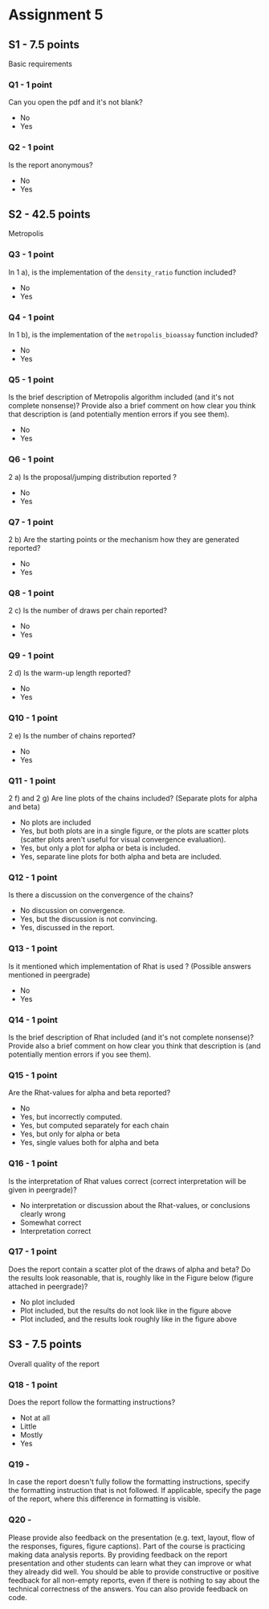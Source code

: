 # Assignment 5

## S1 - 7.5 points

Basic requirements

### Q1 - 1 point

Can you open the pdf and it's not blank?

- No
- Yes

### Q2 - 1 point

Is the report anonymous?

- No
- Yes

## S2 - 42.5 points

Metropolis

### Q3 - 1 point

In 1 a), is the implementation of the `density_ratio` function included?

- No
- Yes

### Q4 - 1 point

In 1 b), is the implementation of the `metropolis_bioassay` function included?

- No
- Yes

### Q5 - 1 point

Is the brief description of Metropolis algorithm included (and it's not complete nonsense)? Provide also a brief comment on how clear you think that description is (and potentially mention errors if you see them).

- No
- Yes

### Q6 - 1 point

2 a) Is the proposal/jumping distribution reported ?

- No
- Yes

### Q7 - 1 point

2 b) Are the starting points or the mechanism how they are generated reported?

- No
- Yes


### Q8 - 1 point

2 c) Is the number of draws per chain reported?

- No
- Yes


### Q9 - 1 point

2 d) Is the warm-up length reported?

- No
- Yes

### Q10 - 1 point

2 e) Is the number of chains reported?

- No
- Yes

### Q11 - 1 point

2 f) and 2 g) Are line plots of the chains included? (Separate plots for alpha and beta)

- No plots are included
- Yes, but both plots are in a single figure, or the plots are scatter plots (scatter plots aren't useful for visual convergence evaluation).
- Yes, but only a plot for alpha or beta is included.
- Yes, separate line plots for both alpha and beta are included.

### Q12 - 1 point

Is there a discussion on the convergence of the chains? 

- No discussion on convergence.
- Yes, but the discussion is not convincing.
- Yes, discussed in the report.

### Q13 - 1 point

Is it mentioned which implementation of Rhat is used ? (Possible answers mentioned in peergrade)

- No
- Yes


### Q14 - 1 point

Is the brief description of Rhat included (and it's not complete nonsense)? Provide also a brief comment on how clear you think that description is (and potentially mention errors if you see them).

### Q15 - 1 point

Are the Rhat-values for alpha and beta reported?

- No
- Yes, but incorrectly computed.
- Yes, but computed separately for each chain
- Yes, but only for alpha or beta
- Yes, single values both for alpha and beta

### Q16 - 1 point

Is the interpretation of Rhat values correct (correct interpretation will be given in peergrade)?

- No interpretation or discussion about the Rhat-values, or conclusions clearly wrong
- Somewhat correct
- Interpretation correct

### Q17 - 1 point

Does the report contain a scatter plot of the draws of alpha and beta? Do the results look reasonable, that is, roughly like in the Figure below (figure attached in peergrade)?

- No plot included
- Plot included, but the results do not look like in the figure above
- Plot included, and the results look roughly like in the figure above

## S3 - 7.5 points

Overall quality of the report

### Q18 - 1 point

Does the report follow the formatting instructions?

- Not at all
- Little
- Mostly
- Yes

### Q19 -

In case the report doesn't fully follow the formatting instructions, specify the formatting instruction that is not followed. If applicable, specify the page of the report, where this difference in formatting is visible.

### Q20 -

Please provide also feedback on the presentation (e.g. text, layout, flow of the responses, figures, figure captions). Part of the course is practicing making data analysis reports. By providing feedback on the report presentation and other students can learn what they can improve or what they already did well. You should be able to provide constructive or positive feedback for all non-empty reports, even if there is nothing to say about the technical correctness of the answers. You can also provide feedback on code.
